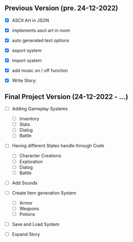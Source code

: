 ## Previous Version (pre. 24-12-2022)
* [X] ASCII Art in JSON
* [X] implements ascii art in room
* [X] auto generated text options
* [X] export system
* [X] import system
* [X] add music on / off function
* [X] Write Story:


## Final Project Version (24-12-2022 - ...)
* [ ] Adding Gameplay Systems
  * [ ] Inventory
  * [ ] Stats
  * [ ] Dialog
  * [ ] Battle
* [ ] Having different States handle through Code
  * [ ] Character Creations
  * [ ] Exploration
  * [ ] Dialog
  * [ ] Battle
* [ ] Add Sounds
* [ ] Create Item generation System
  * [ ] Armor
  * [ ] Weapons
  * [ ] Potions
* [ ] Save and Load System
* [ ] Expand Story

